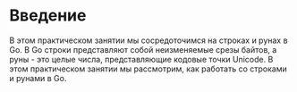 # Введение

В этом практическом занятии мы сосредоточимся на строках и рунах в Go. В Go строки представляют собой неизменяемые срезы байтов, а руны - это целые числа, представляющие кодовые точки Unicode. В этом практическом занятии мы рассмотрим, как работать со строками и рунами в Go.
